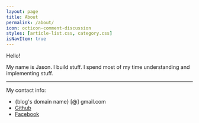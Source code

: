 ```yaml
---
layout: page
title: About
permalink: /about/
icon: octicon-comment-discussion
styles: [article-list.css, category.css]
isNavItem: true
---
```


Hello!

My name is Jason. 
I build stuff. 
I spend most of my time understanding and implementing stuff.

--- 

My contact info:

* {blog's domain name} [@] gmail.com
* [Github](https://github.com/jxieeducation)
* [Facebook](https://www.facebook.com/jason.xie.5)
